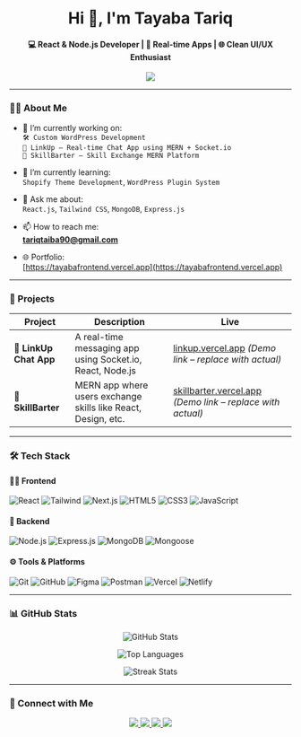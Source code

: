 <h1 align="center">Hi 👋, I'm Tayaba Tariq</h1>
<h4 align="center">💻 React & Node.js Developer | 💬 Real-time Apps | 🌐 Clean UI/UX Enthusiast</h4>


<p align="center">
  <img src="https://readme-typing-svg.herokuapp.com?font=Fira+Code&size=20&duration=3000&pause=1000&color=38BDF8&center=true&width=435&lines=React+%F0%9F%92%BB+Tailwind+Lover;Full+Stack+Web+Developer;Building+SkillBarter+%F0%9F%93%88;Working+on+LinkUp+Chat+App+%F0%9F%92%AC" />
</p>

---

### 👩‍💻 About Me

- 🔭 I’m currently working on:  
  `🛠 Custom WordPress Development`  
  `💬 LinkUp – Real-time Chat App using MERN + Socket.io`  
  `🤝 SkillBarter – Skill Exchange MERN Platform`

- 🌱 I’m currently learning:  
  `Shopify Theme Development`, `WordPress Plugin System`

- 💬 Ask me about:  
  `React.js`, `Tailwind CSS`, `MongoDB`, `Express.js`

- 📫 How to reach me:  
  **tariqtaiba90@gmail.com**

- 🌐 Portfolio:  
  [https://tayabafrontend.vercel.app](https://tayabafrontend.vercel.app)

---

### 🚀 Projects

| Project | Description | Live |
|--------|-------------|------|
| 💬 **LinkUp Chat App** | A real-time messaging app using Socket.io, React, Node.js | [linkup.vercel.app](https://linkup.vercel.app) *(Demo link – replace with actual)* |
| 🔁 **SkillBarter** | MERN app where users exchange skills like React, Design, etc. | [skillbarter.vercel.app](https://skillbarter.vercel.app) *(Demo link – replace with actual)* |

---

### 🛠️ Tech Stack

#### 🧑‍🎨 Frontend
![React](https://img.shields.io/badge/-React-61DAFB?logo=react&logoColor=black&style=flat-square)
![Tailwind](https://img.shields.io/badge/-TailwindCSS-38BDF8?logo=tailwindcss&logoColor=white&style=flat-square)
![Next.js](https://img.shields.io/badge/-Next.js-000000?logo=nextdotjs&style=flat-square)
![HTML5](https://img.shields.io/badge/-HTML5-E34F26?logo=html5&logoColor=white&style=flat-square)
![CSS3](https://img.shields.io/badge/-CSS3-1572B6?logo=css3&logoColor=white&style=flat-square)
![JavaScript](https://img.shields.io/badge/-JavaScript-F7DF1E?logo=javascript&logoColor=black&style=flat-square)

#### 🔧 Backend
![Node.js](https://img.shields.io/badge/-Node.js-339933?logo=node.js&logoColor=white&style=flat-square)
![Express.js](https://img.shields.io/badge/-Express.js-000000?logo=express&logoColor=white&style=flat-square)
![MongoDB](https://img.shields.io/badge/-MongoDB-47A248?logo=mongodb&logoColor=white&style=flat-square)
![Mongoose](https://img.shields.io/badge/-Mongoose-800000?logo=mongoose&logoColor=white&style=flat-square)

#### ⚙️ Tools & Platforms
![Git](https://img.shields.io/badge/-Git-F05032?logo=git&logoColor=white&style=flat-square)
![GitHub](https://img.shields.io/badge/-GitHub-181717?logo=github&logoColor=white&style=flat-square)
![Figma](https://img.shields.io/badge/-Figma-F24E1E?logo=figma&logoColor=white&style=flat-square)
![Postman](https://img.shields.io/badge/-Postman-FF6C37?logo=postman&logoColor=white&style=flat-square)
![Vercel](https://img.shields.io/badge/-Vercel-000000?logo=vercel&logoColor=white&style=flat-square)
![Netlify](https://img.shields.io/badge/-Netlify-00C7B7?logo=netlify&logoColor=white&style=flat-square)

---

### 📊 GitHub Stats

<p align="center">
  <img src="https://github-readme-stats.vercel.app/api?username=tayabatariq&show_icons=true&theme=radical&border_radius=10&hide_border=true" alt="GitHub Stats" />
</p>

<p align="center">
  <img src="https://github-readme-stats.vercel.app/api/top-langs/?username=tayabatariq&layout=compact&theme=radical&border_radius=10&hide_border=true" alt="Top Languages" />
</p>

<p align="center">
  <img src="https://github-readme-streak-stats.herokuapp.com/?user=tayabatariq&theme=radical&border_radius=10&hide_border=true" alt="Streak Stats" />
</p>

---

### 📲 Connect with Me

<p align="center">
  <a href="https://linkedin.com/in/tayabatariq" target="_blank">
    <img src="https://img.shields.io/badge/-LinkedIn-0077B5?logo=linkedin&logoColor=white&style=for-the-badge" />
  </a>
  <a href="https://instagram.com/tayabatariq" target="_blank">
    <img src="https://img.shields.io/badge/-Instagram-E4405F?logo=instagram&logoColor=white&style=for-the-badge" />
  </a>
  <a href="https://fb.com/tayaba" target="_blank">
    <img src="https://img.shields.io/badge/-Facebook-1877F2?logo=facebook&logoColor=white&style=for-the-badge" />
  </a>
  <a href="https://www.youtube.com/@tayabadev" target="_blank">
    <img src="https://img.shields.io/badge/-YouTube-FF0000?logo=youtube&logoColor=white&style=for-the-badge" />
  </a>
</p>

